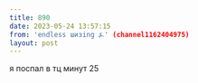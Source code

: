 ```yaml
---
title: 890
date: 2023-05-24 13:57:15
from: 'endless шизing ⍼' (channel1162404975)
layout: post
---
```


я поспал в тц минут 25
